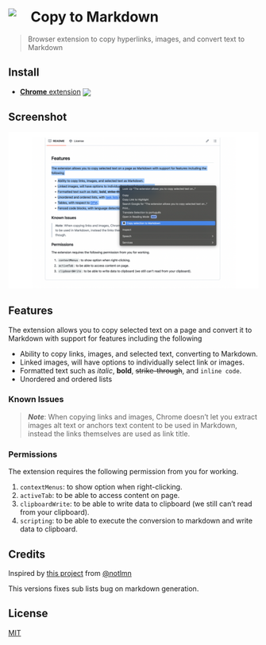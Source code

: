 # <img src="source/copy-to-markdown.png" width="45" align="left"> Copy to Markdown

> Browser extension to copy hyperlinks, images, and convert text to Markdown

## Install

- [**Chrome** extension][link-cws] [<img valign="middle" src="https://img.shields.io/chrome-web-store/v/nlaionblcaejecbkcillglodmmfhjhfi.svg?label=%20">][link-cws]


## Screenshot

![Copy to Markdown](media/screenshot-1280x800.png)


## Features

The extension allows you to copy selected text on a page and convert it to Markdown with support for features including the following

- Ability to copy links, images, and selected text, converting to Markdown.
- Linked images, will have options to individually select link or images.
- Formatted text such as _italic_, **bold**, ~~strike-through~~, and `inline code`.
- Unordered and ordered lists

### Known Issues

> **_Note_**: When copying links and images, Chrome doesn’t let you extract images alt text or anchors text content to be used in Markdown, instead the links themselves are used as link title. 

### Permissions

The extension requires the following permission from you for working.

1. `contextMenus`: to show option when right-clicking.
2. `activeTab`: to be able to access content on page.
3. `clipboardWrite`: to be able to write data to clipboard (we still can’t read from your clipboard).
4. `scripting`: to be able to execute the conversion to markdown and write data to clipboard.


## Credits

Inspired by [this project](https://github.com/notlmn/copy-as-markdown) from [@notlmn](https://github.com/notlmn)

This versions fixes sub lists bug on markdown generation.

## License

[MIT](license)

[link-cws]: https://chrome.google.com/webstore/detail/copy-to-markdown/nlaionblcaejecbkcillglodmmfhjhfi/
